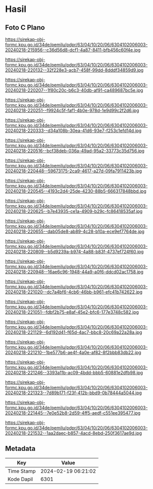 # Hasil

## Foto C Plano

https://sirekap-obj-formc.kpu.go.id/34de/pemilu/pdpr/63/04/10/20/06/6304102006003-20240218-215956--c36d56d8-dcf1-4a87-8411-bfb456c60f4e.jpg

https://sirekap-obj-formc.kpu.go.id/34de/pemilu/pdpr/63/04/10/20/06/6304102006003-20240218-220132--32f228e3-acb7-458f-99dd-8dddf34859d9.jpg

https://sirekap-obj-formc.kpu.go.id/34de/pemilu/pdpr/63/04/10/20/06/6304102006003-20240218-220207--1f80c20c-b6c3-40db-af91-ca489687bc5e.jpg

https://sirekap-obj-formc.kpu.go.id/34de/pemilu/pdpr/63/04/10/20/06/6304102006003-20240218-220251--f9924c5f-faf1-4b0e-978d-1e9d99c2f2d6.jpg

https://sirekap-obj-formc.kpu.go.id/34de/pemilu/pdpr/63/04/10/20/06/6304102006003-20240218-220333--d34a108b-30ea-41d6-93e7-f253c1efd14d.jpg

https://sirekap-obj-formc.kpu.go.id/34de/pemilu/pdpr/63/04/10/20/06/6304102006003-20240218-220516--bcf38deb-036a-49ad-95a2-33773c35d756.jpg

https://sirekap-obj-formc.kpu.go.id/34de/pemilu/pdpr/63/04/10/20/06/6304102006003-20240218-220448--59673175-2ca9-4617-a27d-09fa7911423b.jpg

https://sirekap-obj-formc.kpu.go.id/34de/pemilu/pdpr/63/04/10/20/06/6304102006003-20240218-220545--4193c2d4-25de-4230-88b5-666317848bbd.jpg

https://sirekap-obj-formc.kpu.go.id/34de/pemilu/pdpr/63/04/10/20/06/6304102006003-20240218-220625--b7e43935-ce1a-4909-b29c-fc86418535af.jpg

https://sirekap-obj-formc.kpu.go.id/34de/pemilu/pdpr/63/04/10/20/06/6304102006003-20240218-220655--dab05de8-ab89-4c28-b10a-ece9ef7764de.jpg

https://sirekap-obj-formc.kpu.go.id/34de/pemilu/pdpr/63/04/10/20/06/6304102006003-20240218-220809--b5d9239a-b974-4a88-b83f-4737ef724f60.jpg

https://sirekap-obj-formc.kpu.go.id/34de/pemilu/pdpr/63/04/10/20/06/6304102006003-20240218-220948--16ae6c96-1948-44a9-a0f6-ddcd02ac1758.jpg

https://sirekap-obj-formc.kpu.go.id/34de/pemilu/pdpr/63/04/10/20/06/6304102006003-20240218-221020--dc7a4bf6-4cb6-46bb-b961-efc41b742622.jpg

https://sirekap-obj-formc.kpu.go.id/34de/pemilu/pdpr/63/04/10/20/06/6304102006003-20240218-221051--fdbf2b75-e8af-45e2-bfc6-177e3748c582.jpg

https://sirekap-obj-formc.kpu.go.id/34de/pemilu/pdpr/63/04/10/20/06/6304102006003-20240218-221129--6d192d41-f65d-4ac7-bbc8-20c69a22a28a.jpg

https://sirekap-obj-formc.kpu.go.id/34de/pemilu/pdpr/63/04/10/20/06/6304102006003-20240218-221210--1be577b6-ae4f-4a0e-af82-8f2bbb83db22.jpg

https://sirekap-obj-formc.kpu.go.id/34de/pemilu/pdpr/63/04/10/20/06/6304102006003-20240218-221246--3393a11b-ac09-4bdd-bbb5-60881e2dfb98.jpg

https://sirekap-obj-formc.kpu.go.id/34de/pemilu/pdpr/63/04/10/20/06/6304102006003-20240218-221323--7d89b171-f23f-412b-bbd9-0b78444a5044.jpg

https://sirekap-obj-formc.kpu.go.id/34de/pemilu/pdpr/63/04/10/20/06/6304102006003-20240218-221445--7e0e52b8-2d59-4ff5-aedf-c551ee395477.jpg

https://sirekap-obj-formc.kpu.go.id/34de/pemilu/pdpr/63/04/10/20/06/6304102006003-20240218-221532--1aa2daec-b857-4acd-8ebd-250f3617ae9d.jpg


## Metadata

| Key        | Value               |
| ---------- | ------------------- |
| Time Stamp | 2024-02-19 06:21:02 |
| Kode Dapil | 6301                |



